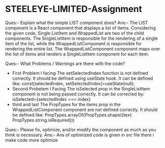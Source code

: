 # STEELEYE-LIMITED-Assignment






Ques:- Explain what the simple LIST component does?
Ans:- The LIST component is a React component that displays a list of items. Considering the given code, Single ListItem and WrappedList are two of the child components. The SingleListItem is responsible for the rendering of a single item of the list, while the WrappedListComponent is responsible for rendering the entire list. The WrappedListComponent component maps over the list of items and renders a SingleListItem component for each item.




Ques:- What Problems / Warnings are there with the code?
* First Problem I facing 
The setSelectedIndex function is not defined correctly. It should be defined using useState hook. It can be defined like:
const[selectedIndex, setSelectedIndex]=useState(null);
* Second Probelem I Facing
The isSelected prop in the SingleListItem component is not being passed correctly. It can be corrected by: isSelected={selectedIndex === index}
* third and last
The PropTypes for the items prop in the WrappedListComponent component are not defined correctly. It should be defined like: PropTypes.arrayOf{PropTypes.shape({text: PropTypes.string.isRequired}))




Ques:- Please fix, optimize, and/or modify the component as much as you think is necessary.
Ans:- Ans of optimiized code is given in src file there i make code more optimize 
